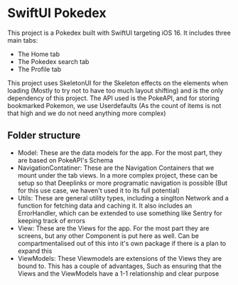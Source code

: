 # SwiftUI Pokedex

This project is a Pokedex built with SwiftUI targeting iOS 16. It includes three main tabs: 
- The Home tab
- The Pokedex search tab
- The Profile tab

This project uses SkeletonUI for the Skeleton effects on the elements when loading (Mostly to try not to have too much layout shifting) and is the only dependency of this project. The API used is the PokeAPI, and for storing bookmarked Pokemon, we use Userdefaults (As the count of items is not that high and we do not need anything more complex)

## Folder structure
- Model: These are the data models for the app. For the most part, they are based on PokeAPI's Schema
- NavigationContatiner: These are the Navigation Containers that we mount under the tab views. In a more complex project, these can be setup so that Deeplinks or more programatic navigation is possible (But for this use case, we haven't used it to its full potential)
- Utils: These are general utility types, including a singlton Network and a function for fetching data and caching it. It also includes an ErrorHandler, which can be extended to use something like Sentry for keeping track of errors
- View: These are the Views for the app. For the most part they are screens, but any other Component is put here as well. Can be compartmentalised out of this into it's own package if there is a plan to expand this
- ViewModels: These Viewmodels are extensions of the Views they are bound to. This has a couple of advantages, Such as ensuring that the Views and the ViewModels have a 1-1 relationship and clear purpose